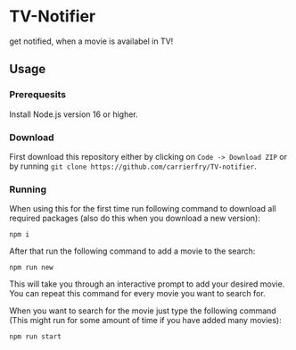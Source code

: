 # TV-Notifier
get notified, when a movie is availabel in TV!

## Usage
### Prerequesits
Install Node.js version 16 or higher.

### Download
First download this repository either by clicking on `Code -> Download ZIP` or by running `git clone https://github.com/carrierfry/TV-notifier`.

### Running
When using this for the first time run following command to download all required packages (also do this when you download a new version):
```
npm i
```
After that run the following command to add a movie to the search:
```
npm run new
```
This will take you through an interactive prompt to add your desired movie.
You can repeat this command for every movie you want to search for.

When you want to search for the movie just type the following command (This might run for some amount of time if you have added many movies):
```
npm run start
```